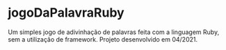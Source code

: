 # jogoDaPalavraRuby
Um simples jogo de adivinhação de palavras feita com a linguagem Ruby, sem a utilização de framework. Projeto desenvolvido em 04/2021.
